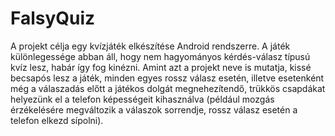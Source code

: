 # FalsyQuiz

A projekt célja egy kvízjáték elkészítése Android rendszerre. A játék különlegessége abban áll, hogy nem hagyományos kérdés-válasz típusú kvíz lesz, habár így fog kinézni. Amint azt a projekt neve is mutatja, kissé becsapós lesz a játék, minden egyes rossz válasz esetén, illetve esetenként még a válaszadás előtt a játékos dolgát megnehezítendő, trükkös csapdákat helyezünk el a telefon képességeit kihasználva (például mozgás érzékelésére megváltozik a válaszok sorrendje, rossz válasz esetén a telefon elkezd sípolni).
